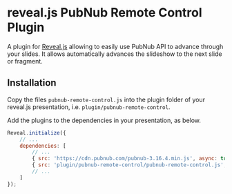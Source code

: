 # reveal.js PubNub Remote Control Plugin

A plugin for [Reveal.js](https://github.com/hakimel/reveal.js) allowing to easily use PubNub API to advance through your slides. It allows automatically advances the slideshow to the next slide or fragment. 

## Installation

Copy the files ```pubnub-remote-control.js``` into the plugin folder of your reveal.js presentation, i.e. ```plugin/pubnub-remote-control```.

Add the plugins to the dependencies in your presentation, as below. 

```javascript
Reveal.initialize({
	// ...
	dependencies: [
		// ...
		{ src: 'https://cdn.pubnub.com/pubnub-3.16.4.min.js', async: true },
		{ src: 'plugin/pubnub-remote-control/pubnub-remote-control.js', async: true },
		// ... 
	]
});
```
